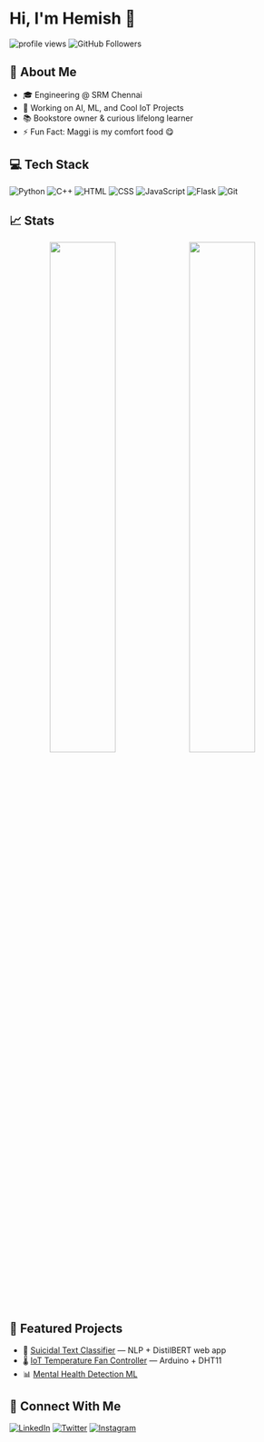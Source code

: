 # Hi, I'm Hemish 👋

<!-- Badges (GitHub stats, visitors, etc.) -->
<p align="left">
  <img src="https://komarev.com/ghpvc/?username=hemish123&style=flat-square" alt="profile views" />
  <img src="https://img.shields.io/github/followers/hemish123?style=social" alt="GitHub Followers"/>
</p>

## 🚀 About Me
- 🎓 Engineering @ SRM Chennai  
- 🧠 Working on AI, ML, and Cool IoT Projects  
- 📚 Bookstore owner & curious lifelong learner  
- ⚡ Fun Fact: Maggi is my comfort food 😋

## 💻 Tech Stack
![Python](https://img.shields.io/badge/-Python-333333?style=flat&logo=python)
![C++](https://img.shields.io/badge/-C++-333333?style=flat&logo=c%2B%2B)
![HTML](https://img.shields.io/badge/-HTML-333333?style=flat&logo=html5)
![CSS](https://img.shields.io/badge/-CSS-333333?style=flat&logo=css3)
![JavaScript](https://img.shields.io/badge/-JavaScript-333333?style=flat&logo=javascript)
![Flask](https://img.shields.io/badge/-Flask-333333?style=flat&logo=flask)
![Git](https://img.shields.io/badge/-Git-333333?style=flat&logo=git)

## 📈 Stats
<p align="center">
  <img src="https://github-readme-stats.vercel.app/api?username=hemish123&show_icons=true&theme=github_dark&hide_title=true" width="48%"/>
  <img src="https://github-readme-streak-stats.herokuapp.com/?user=hemish123&theme=github-dark-blue" width="48%"/>
</p>

## 📂 Featured Projects
- 🎯 [Suicidal Text Classifier](https://github.com/hemish123/suicidal-text-detector) — NLP + DistilBERT web app
- 🌡️ [IoT Temperature Fan Controller](https://github.com/hemish123/iot-fan-controller) — Arduino + DHT11
- 📊 [Mental Health Detection ML](https://github.com/hemish123/mental-health-nlp)

## 🔗 Connect With Me
[![LinkedIn](https://img.shields.io/badge/-LinkedIn-0077B5?style=flat&logo=linkedin)](https://linkedin.com/in/yourprofile)
[![Twitter](https://img.shields.io/badge/-Twitter-1DA1F2?style=flat&logo=twitter)](https://twitter.com/yourhandle)
[![Instagram](https://img.shields.io/badge/-Instagram-E4405F?style=flat&logo=instagram)](https://instagram.com/yourhandle)
